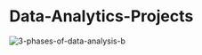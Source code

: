 # Data-Analytics-Projects
![3-phases-of-data-analysis-b](https://github.com/user-attachments/assets/19098bd6-a157-4c5c-9ff0-e48269e82cb6)
